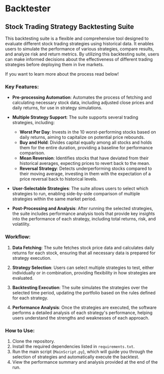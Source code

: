 # Backtester


## Stock Trading Strategy Backtesting Suite

This backtesting suite is a flexible and comprehensive tool designed to evaluate different stock trading strategies using historical data. It enables users to simulate the performance of various strategies, compare results, and analyze risk and return metrics. By utilizing this backtesting suite, users can make informed decisions about the effectiveness of different trading strategies before deploying them in live markets.

If you want to learn more about the process read below!

### Key Features:
- **Pre-processing Automation**: Automates the process of fetching and calculating necessary stock data, including adjusted close prices and daily returns, for use in strategy simulations.
  
- **Multiple Strategy Support**: The suite supports several trading strategies, including:
  - **Worst Per Day**: Invests in the 10 worst-performing stocks based on daily returns, aiming to capitalize on potential price rebounds.
  - **Buy and Hold**: Divides capital equally among all stocks and holds them for the entire duration, providing a baseline for performance comparison.
  - **Mean Reversion**: Identifies stocks that have deviated from their historical averages, expecting prices to revert back to the mean.
  - **Reversal Strategy**: Detects underperforming stocks compared to their moving average, investing in them with the expectation of a price reversal back to historical levels.

- **User-Selectable Strategies**: The suite allows users to select which strategies to run, enabling side-by-side comparison of multiple strategies within the same market period.
  
- **Post-Processing and Analysis**: After running the selected strategies, the suite includes performance analysis tools that provide key insights into the performance of each strategy, including total returns, risk, and volatility.

### Workflow:
1. **Data Fetching**: The suite fetches stock price data and calculates daily returns for each stock, ensuring that all necessary data is prepared for strategy execution.
  
2. **Strategy Selection**: Users can select multiple strategies to test, either individually or in combination, providing flexibility in how strategies are evaluated.

3. **Backtesting Execution**: The suite simulates the strategies over the selected time period, updating the portfolio based on the rules defined for each strategy.

4. **Performance Analysis**: Once the strategies are executed, the software performs a detailed analysis of each strategy's performance, helping users understand the strengths and weaknesses of each approach.

### How to Use:
1. Clone the repository.
2. Install the required dependencies listed in `requirements.txt`.
3. Run the main script (`MainScript.py`), which will guide you through the selection of strategies and automatically execute the backtest.
4. View the performance summary and analysis provided at the end of the run.

